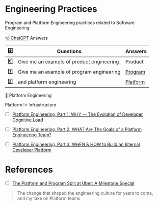 # Engineering Practices

Program and Platform Engineering practices related to Software Engineering

[:accept: ChatGPT](https://chat.openai.com/) Answers

| :hash: | Questions | Answers |
|-|-|-|
| :zero: | Give me an example of product engineering | [Product](ChatGPT/product.md) |
| :one: | Give me an example of program engineering | [Program](ChatGPT/program.md) |
| :two: | and platform engineering                  | [Platform](ChatGPT/platform.md) |


:train: Platform Engineering

Platform != Infrastructure

- [ ] [Platform Engineering, Part 1: WHY — The Evolution of Developer Cognitive Load](https://medium.com/agorapulse-stories/platform-engineering-part-1-why-the-evolution-of-developer-cognitive-load-9f36f5cc2888)
- [ ] [Platform Engineering, Part 2: WHAT Are The Goals of a Platform Engineering Team?](https://medium.com/agorapulse-stories/platform-engineering-part-2-what-are-the-goals-of-a-platform-engineering-team-29aa439dae7d)
- [ ] [Platform Engineering, Part 3: WHEN & HOW to Build an Internal Developer Platform](https://medium.com/agorapulse-stories/platform-engineering-part-3-when-how-to-build-an-internal-developer-platform-cfb22efcca34)


# References



- [ ] [The Platform and Program Split at Uber: A Milestone Special](https://newsletter.pragmaticengineer.com/p/the-platform-and-program-split-at#%C2%A7the-platform-and-program-split-at-uber)
> The change that shaped the engineering culture for years to come, and my take on Platform teams

